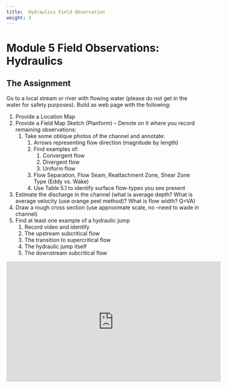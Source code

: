 ```yaml
---
title: 	Hydraulics Field Observation
weight: 3
---
```

# Module 5 Field Observations: Hydraulics

## The Assignment

Go to a local stream or river with flowing water (please do not get in the water for safety purposes). Build as web page with the following:

1. Provide a Location Map
2. Provide a Field Map Sketch (Planform) – Denote on it where you record remaining observations:
   1. Take some oblique photos of the channel and annotate: 
      1. Arrows representing flow direction (magnitude by length)
      2. Find examples of:
         1. Convergent flow
         2. Divergent flow
         3. Uniform flow 
      3. Flow Separation, Flow Seam, Reattachment Zone, Shear Zone Type (Eddy vs. Wake)
      4. Use Table 5.1 to identify surface flow-types you see present
3. Estimate the discharge in the channel (what is average depth? What is average velocity (use orange peel method)? What is flow width? Q=VA)
4. Draw a rough cross section (use approximate scale, no –need to wade in channel) 
5. Find at least one example of a hydraulic jump 
   1. Record video and identify 
   2. The upstream subcritical flow
   3. The transition to supercritical flow
   4. The hydraulic jump itself
   5. The downstream subcritical flow

<div class="responsive-embed">
    <iframe width="560" height="315" src="https://www.youtube.com/embed/x3uarJ7qhiM" frameborder="0" allow="accelerometer; autoplay; clipboard-write; encrypted-media; gyroscope; picture-in-picture" allowfullscreen></iframe>
</div>

